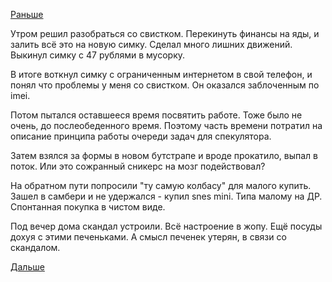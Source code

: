 [Раньше](2017.10.03.md)

Утром решил разобраться со свистком. Перекинуть финансы на яды, и залить всё это на новую симку.
Сделал много лишних движений. Выкинул симку с 47 рублями в мусорку.

В итоге воткнул симку с ограниченным интернетом в свой телефон, и понял что проблемы у меня со свистком. Он оказался заблоченным по imei.

Потом пытался оставшееся время посвятить работе. Тоже было не очень, до послеобеденного время.
Поэтому часть времени потратил на описание принципа работы очереди задач для спекулятора.

Затем взялся за формы в новом бутстрапе и вроде прокатило, выпал в поток. Или это сожранный сникерс на мозг подействовал?

На обратном пути попросили "ту самую колбасу" для малого купить. Зашел в самбери и не удержался - купил snes mini. Типа малому на ДР. Спонтанная покупка в чистом виде.

Под вечер дома скандал устроили. Всё настроение в жопу.
Ещё посуды дохуя с этими печеньками.
А смысл печенек утерян, в связи со скандалом.

[Дальше](2017.10.05.md)